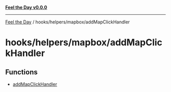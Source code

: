 [**Feel the Day v0.0.0**](../../../../README.md)

***

[Feel the Day](../../../../README.md) / hooks/helpers/mapbox/addMapClickHandler

# hooks/helpers/mapbox/addMapClickHandler

## Functions

- [addMapClickHandler](functions/addMapClickHandler.md)
